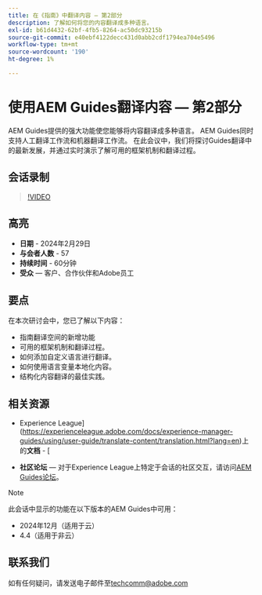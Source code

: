 ```yaml
---
title: 在《指南》中翻译内容 — 第2部分
description: 了解如何将您的内容翻译成多种语言。
exl-id: b61d4432-62bf-4fb5-8264-ac50dc93215b
source-git-commit: e40ebf4122decc431d0abb2cdf1794ea704e5496
workflow-type: tm+mt
source-wordcount: '190'
ht-degree: 1%

---
```


# 使用AEM Guides翻译内容 — 第2部分

AEM Guides提供的强大功能使您能够将内容翻译成多种语言。 AEM Guides同时支持人工翻译工作流和机器翻译工作流。 在此会议中，我们将探讨Guides翻译中的最新发展，并通过实时演示了解可用的框架机制和翻译过程。


## 会话录制

>[!VIDEO](https://video.tv.adobe.com/v/3427661/languagevariables-nativepdf-translation)

## 高亮

- **日期** - 2024年2月29日
- **与会者人数** - 57
- **持续时间** - 60分钟
- **受众** — 客户、合作伙伴和Adobe员工

## 要点

在本次研讨会中，您已了解以下内容：
- 指南翻译空间的新增功能
- 可用的框架机制和翻译过程。
- 如何添加自定义语言进行翻译。
- 如何使用语言变量本地化内容。
- 结构化内容翻译的最佳实践。


## 相关资源

- Experience League](https://experienceleague.adobe.com/docs/experience-manager-guides/using/user-guide/translate-content/translation.html?lang=en)上的&#x200B;**文档** - [

- **社区论坛** — 对于Experience League上特定于会话的社区交互，请访问[AEM Guides论坛](https://experienceleaguecommunities.adobe.com/t5/experience-manager-guides/bd-p/xml-documentation-discussions)。


>[!NOTE]
>
> 此会话中显示的功能在以下版本的AEM Guides中可用：
> - 2024年12月（适用于云）
> - 4.4（适用于非云）



## 联系我们

如有任何疑问，请发送电子邮件至<techcomm@adobe.com>

